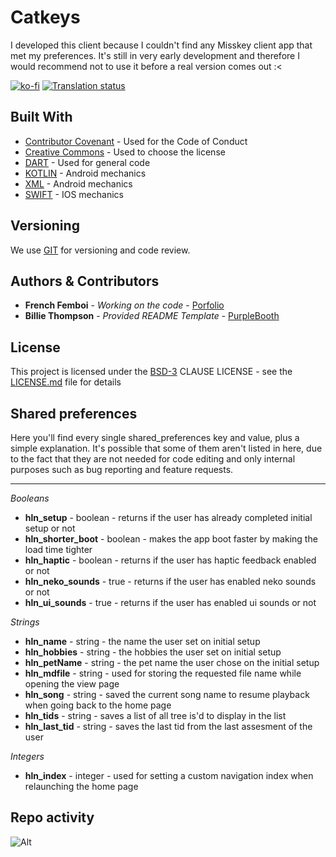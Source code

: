 # Catkeys
I developed this client because I couldn't find any Misskey client app that met my preferences. It's still in very early development and therefore I would recommend not to use it before a real version comes out :<

[![ko-fi](https://ko-fi.com/img/githubbutton_sm.svg)](https://ko-fi.com/N4N2FINT7) [![Translation status](http://translate.catpawz.eu/widget/catpawz/catkeys/svg-badge.svg)](http://translate.catpawz.eu/engage/catpawz/)

## Built With

  - [Contributor Covenant](https://www.contributor-covenant.org/) - Used
    for the Code of Conduct
  - [Creative Commons](https://creativecommons.org/) - Used to choose
    the license
  - [DART](https://dart.dev/) - Used for general code
  - [KOTLIN](https://kotlinlang.org/) - Android mechanics
  - [XML](https://www.w3schools.com/xml/) - Android mechanics
  - [SWIFT](https://developer.apple.com/swift/) - IOS mechanics

## Versioning

We use [GIT](https://git-scm.com/) for versioning and code review.

## Authors & Contributors

  - **French Femboi** - *Working on the code* - [Porfolio](https://french-femboi.eu)
  - **Billie Thompson** - *Provided README Template* - [PurpleBooth](https://github.com/PurpleBooth)

## License

This project is licensed under the [BSD-3](LICENSE)
CLAUSE LICENSE - see the [LICENSE.md](LICENSE) file for
details

## Shared preferences

Here you'll find every single shared_preferences key and value, plus a simple explanation. It's possible that some of them aren't listed in here, due to the fact that they are not needed for code editing and only internal purposes such as bug reporting and feature requests.

---
_Booleans_
- **hln_setup** - boolean - returns if the user has already completed initial setup or not
- **hln_shorter_boot** - boolean - makes the app boot faster by making the load time tighter
- **hln_haptic** - boolean - returns if the user has haptic feedback enabled or not
- **hln_neko_sounds** - true - returns if the user has enabled neko sounds or not
- **hln_ui_sounds** - true - returns if the user has enabled ui sounds or not
 
_Strings_
- **hln_name** - string - the name the user set on initial setup
- **hln_hobbies** - string - the hobbies the user set on initial setup
- **hln_petName** - string - the pet name the user chose on the initial setup
- **hln_mdfile** - string - used for storing the requested file name while opening the view page
- **hln_song** - string - saved the current song name to resume playback when going back to the home page
- **hln_tids** - string - saves a list of all tree is'd to display in the list
- **hln_last_tid** - string - saves the last tid from the last assesment of the user

_Integers_
- **hln_index** - integer - used for setting a custom navigation index when relaunching the home page

## Repo activity

![Alt](https://repobeats.axiom.co/api/embed/99087bf5b9b388ddf57682bfa1d2811868506b65.svg "Repobeats analytics image")